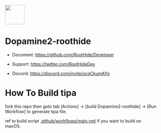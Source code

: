 <img src="https://github.com/opa334/Dopamine/assets/52459150/ed04dd3e-d879-456d-9aa3-d4ed44819c7e" width="64" />

# Dopamine2-roothide

- Document: https://github.com/RootHide/Developer

- Support: https://twitter.com/RootHideDev

- Discord: https://discord.com/invite/scqCkumAYp


# How To Build tipa

fork this repo then goto tab [Actions] -> [build Dopamine2-roothide] -> [Run Workflow] to generate tipa file.

ref to build script [.github/workflows/main.yml](.github/workflows/main.yml) if you want to build on macOS.

